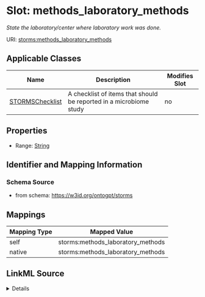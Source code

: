 

# Slot: methods_laboratory_methods


_State the laboratory/center where laboratory work was done._



URI: [storms:methods_laboratory_methods](http://w3id.org/ontogpt/storms/methods_laboratory_methods)



<!-- no inheritance hierarchy -->





## Applicable Classes

| Name | Description | Modifies Slot |
| --- | --- | --- |
| [STORMSChecklist](STORMSChecklist.md) | A checklist of items that should be reported in a microbiome study |  no  |







## Properties

* Range: [String](String.md)





## Identifier and Mapping Information







### Schema Source


* from schema: https://w3id.org/ontogpt/storms




## Mappings

| Mapping Type | Mapped Value |
| ---  | ---  |
| self | storms:methods_laboratory_methods |
| native | storms:methods_laboratory_methods |




## LinkML Source

<details>
```yaml
name: methods_laboratory_methods
description: State the laboratory/center where laboratory work was done.
from_schema: https://w3id.org/ontogpt/storms
rank: 1000
alias: methods_laboratory_methods
owner: STORMSChecklist
domain_of:
- STORMSChecklist
slot_group: methods
range: string

```
</details>